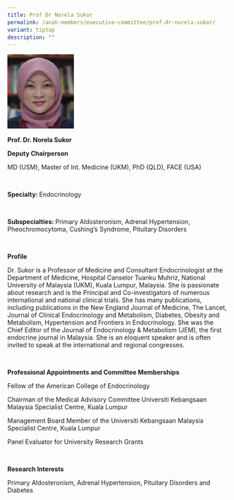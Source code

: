 ```yaml
---
title: Prof Dr Norela Sukor
permalink: /anah-members/executive-committee/prof-dr-norela-sukor/
variant: tiptap
description: ""
---
```

<p></p><div class="isomer-image-wrapper"><img style="width: 30%;" height="auto" width="100%" alt="" src="/images/ANAH ASEAN Network of Adrenal/Members/Prof__Dr__Norela_Sukor.png"></div><p></p><p><strong>Prof. Dr. Norela Sukor</strong></p><p><strong>Deputy Chairperson</strong></p><p>MD (USM), Master of Int. Medicine (UKM), PhD (QLD), FACE (USA)</p><p><strong>&nbsp;</strong></p><p><strong>Specialty: </strong>Endocrinology</p><p><strong>&nbsp;</strong></p><p><strong>Subspecialties: </strong>Primary Aldosteronism, Adrenal Hypertension, Pheochromocytoma, Cushing’s Syndrome, Pituitary Disorders</p><p><strong>&nbsp;</strong></p><p><strong>Profile</strong></p><p>Dr. Sukor is a Professor of Medicine and Consultant Endocrinologist at the Department of Medicine, Hospital Canselor Tuanku Muhriz, National University of Malaysia (UKM), Kuala Lumpur, Malaysia. She is passionate about research and is the Principal and Co-investigators of numerous international and national clinical trials. She has many publications, including publications in the New England Journal of Medicine, The Lancet, Journal of Clinical Endocrinology and Metabolism, Diabetes, Obesity and Metabolism, Hypertension and Frontiers in Endocrinology. She was the Chief Editor of the Journal of Endocrinology &amp; Metabolism (JEM), the first endocrine journal in Malaysia. She is an eloquent speaker and is often invited to speak at the international and regional congresses.</p><p><strong>&nbsp;</strong></p><p><strong>Professional Appointments and Committee Memberships</strong></p><p>Fellow of the American College of Endocrinology</p><p>Chairman of the Medical Advisory Committee Universiti Kebangsaan Malaysia Specialist Centre, Kuala Lumpur</p><p>Management Board Member of the Universiti Kebangsaan Malaysia Specialist Centre, Kuala Lumpur</p><p>Panel Evaluator for University Research Grants</p><p><strong>&nbsp;</strong></p><p><strong>Research Interests</strong></p><p>Primary Aldosteronism, Adrenal Hypertension, Pituitary Disorders and Diabetes</p>